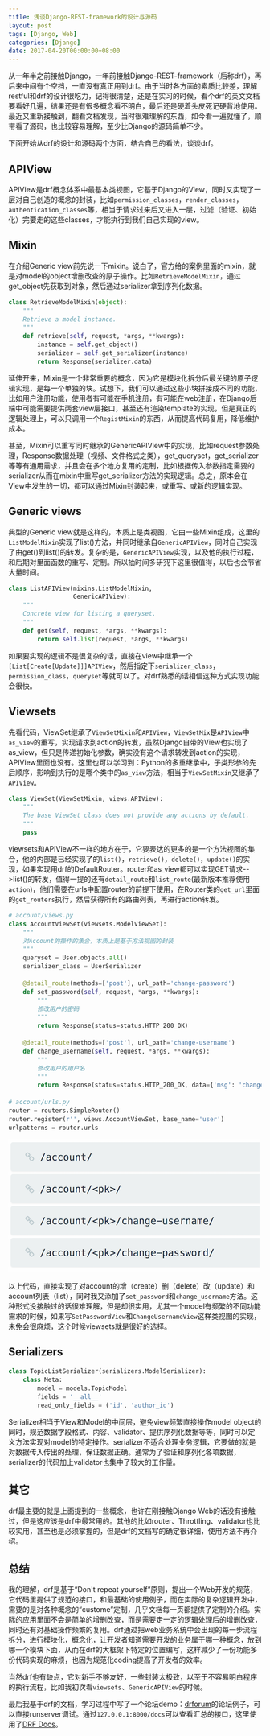 ```yaml
---
title: 浅谈Django-REST-framework的设计与源码
layout: post
tags: [Django, Web]
categories: [Django]
date: 2017-04-20T00:00:00+08:00
---
```


从一年半之前接触Django，一年前接触Django-REST-framework（后称drf），再后来中间有个空挡，一直没有真正用到drf。由于当时各方面的素质比较差，理解restful和drf的设计很吃力，记得很清楚，还是在实习的时候，看个drf的英文文档要看好几遍，结果还是有很多概念看不明白，最后还是硬着头皮死记硬背地使用。最近又重新接触到，翻看文档发现，当时很难理解的东西，如今看一遍就懂了，顺带看了源码，也比较容易理解，至少比Django的源码简单不少。

下面开始从drf的设计和源码两个方面，结合自己的看法，谈谈drf。

## APIView

APIView是drf概念体系中最基本类视图，它基于Django的View，同时又实现了一层对自己创造的概念的封装，比如`permission_classes`，`render_classes`，`authentication_classes`等，相当于请求过来后又进入一层，过滤（验证、初始化）完要走的这些classes，才能执行到我们自己实现的view。

## Mixin

在介绍Generic view前先说一下mixin。说白了，官方给的案例里面的mixin，就是对model的object增删改查的原子操作。比如`RetrieveModelMixin`，通过get_object先获取到对象，然后通过serializer拿到序列化数据。

```python
class RetrieveModelMixin(object):
    """
    Retrieve a model instance.
    """
    def retrieve(self, request, *args, **kwargs):
        instance = self.get_object()
        serializer = self.get_serializer(instance)
        return Response(serializer.data)
```

延伸开来，Mixin是一个非常重要的概念，因为它是模块化拆分后最关键的原子逻辑实现，是每一个单独的块。试想下，我们可以通过这些小块拼接成不同的功能，比如用户注册功能，使用者有可能在手机注册，有可能在web注册，在Django后端中可能需要提供两套view层接口，甚至还有渲染template的实现，但是真正的逻辑处理上，可以只调用一个`RegistMixin`的东西，从而提高代码复用，降低维护成本。

甚至，Mixin可以重写同时继承的GenericAPIView中的实现，比如request参数处理，Response数据处理（视频、文件格式之类），get_queryset，get_serializer等等有通用需求，并且会在多个地方复用的定制，比如根据传入参数指定需要的serializer从而在mixin中重写get_serializer方法的实现逻辑。总之，原本会在View中发生的一切，都可以通过Mixin封装起来，或重写、或新的逻辑实现。

## Generic views

典型的Generic view就是这样的，本质上是类视图，它由一些Mixin组成，这里的`ListModelMixin`实现了list()方法，并同时继承自`GenericAPIView`，同时自己实现了由get()到list()的转发。复杂的是，`GenericAPIView`实现，以及他的执行过程，和后期对里面函数的重写、定制。所以抽时间多研究下这里很值得，以后也会节省大量时间。

```python
class ListAPIView(mixins.ListModelMixin,
                  GenericAPIView):
    """
    Concrete view for listing a queryset.
    """
    def get(self, request, *args, **kwargs):
        return self.list(request, *args, **kwargs)
```

如果要实现的逻辑不是很复杂的话，直接在view中继承一个`[List[Create[Update]]]APIView`，然后指定下`serializer_class`，`permission_class`，`queryset`等就可以了。对drf熟悉的话相信这种方式实现功能会很快。

## Viewsets

先看代码，ViewSet继承了`ViewSetMixin`和`APIView`，`ViewSetMix`是`APIView`中`as_view`的重写，实现请求到action的转发，虽然Django自带的View也实现了as_view，但只是传递初始化参数，确实没有这个请求转发到action的实现，APIView里面也没有。这里也可以学习到：Python的多重继承中，子类形参的先后顺序，影响到执行的是哪个类中的`as_view`方法，相当于`ViewSetMixin`又继承了`APIView`。

```python
class ViewSet(ViewSetMixin, views.APIView):
    """
    The base ViewSet class does not provide any actions by default.
    """
    pass
```

viewsets和APIView不一样的地方在于，它要表达的更多的是一个方法视图的集合，他的内部是已经实现了的`list()`，`retrieve()`，`delete()`，`update()`的实现，如果实现用drf的DefaultRouter。router和as_view都可以实现GET请求-->list()的转发，值得一提的还有`detail_route`和`list_route`(最新版本推荐使用`action`)，他们需要在urls中配置router的前提下使用，在Router类的`get_url`里面的`get_routers`执行，然后获得所有的路由列表，再进行action转发。

```python
# account/views.py
class AccountViewSet(viewsets.ModelViewSet):
    """
    对Account的操作的集合，本质上是基于方法视图的封装
    """
    queryset = User.objects.all()
    serializer_class = UserSerializer

    @detail_route(methods=['post'], url_path='change-password')
    def set_password(self, request, *args, **kwargs):
        """
        修改用户的密码
        """
        return Response(status=status.HTTP_200_OK)

    @detail_route(methods=['post'], url_path='change-username')
    def change_username(self, request, *args, **kwargs):
        """
        修改用户的用户名
        """
        return Response(status=status.HTTP_200_OK, data={'msg': 'changed'})

# account/urls.py
router = routers.SimpleRouter()
router.register(r'', views.AccountViewSet, base_name='user')
urlpatterns = router.urls

```
![](/img/account_url_list.png)

以上代码，直接实现了对account的增（create）删（delete）改（update）和account列表（list），同时我又添加了`set_password`和`change_username`方法。这种形式没接触过的话很难理解，但是却很实用，尤其一个model有频繁的不同功能需求的时候，如果写`SetPasswordView`和`ChangeUsernameView`这样类视图的实现，未免会很麻烦，这个时候viewsets就是很好的选择。

## Serializers

```python
class TopicListSerializer(serializers.ModelSerializer):
    class Meta:
        model = models.TopicModel
        fields = '__all__'
        read_only_fields = ('id', 'author_id')
```

Serializer相当于View和Model的中间层，避免view频繁直接操作model object的同时，规范数据字段格式、内容、validator、提供序列化数据等等，同时可以定义方法实现对model的特定操作。serializer不适合处理业务逻辑，它要做的就是对数据传入传出的处理，保证数据正确。通常为了验证和序列化各项数据，serializer的代码加上validator也集中了较大的工作量。

## 其它

drf最主要的就是上面提到的一些概念，也许在刚接触Django Web的话没有接触过，但是这应该是drf中最常用的。其他的比如router、Throttling、validator也比较实用，甚至也是必须掌握的，但是drf的文档写的确定很详细，使用方法不再介绍。

## 总结

我的理解，drf是基于“Don't repeat yourself”原则，提出一个Web开发的规范，它代码里提供了规范的接口，和最基础的使用例子，而在实际的复杂逻辑开发中，需要的是对各种概念的“custome”定制，几乎文档每一页都提供了定制的介绍。实际的应用里面不会是简单的增删改查，而是需要走一定的逻辑处理后的增删改查，同时还有对基础操作频繁的复用。drf通过把web业务系统中会出现的每一步流程拆分，进行模块化，概念化，让开发者知道需要开发的业务属于哪一种概念，放到哪一个模块下面，从而在drf的大框架下特定的位置编写，这样减少了一份功能多份代码实现的麻烦，也因为规范化coding提高了开发者的效率。

当然drf也有缺点，它对新手不够友好，一些封装太极致，以至于不容易明白程序的执行流程，比如我初次看`viewsets`、`GenericAPIView`的时候。

最后我基于drf的文档，学习过程中写了一个论坛demo：[drforum](https://github.com/tcitry/drforum)的论坛例子，可以直接runserver调试。通过`127.0.0.1:8000/docs`可以查看汇总的接口，这里使用了[DRF Docs](http://drfdocs.com/)。

